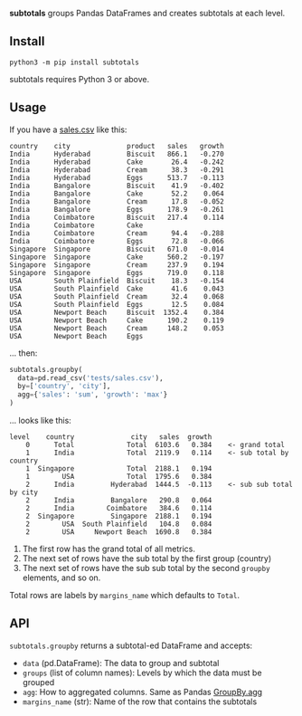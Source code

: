 <!-- markdownlint-disable first-line-h1 -->

**subtotals** groups Pandas DataFrames and creates subtotals at each level.

## Install

```shell
python3 -m pip install subtotals
```

subtotals requires Python 3 or above.

## Usage

If you have a [sales.csv](https://github.com/gramener/subtotals/blob/master/tests/sales.csv) like this:

```text
country    city              product   sales   growth
India      Hyderabad         Biscuit   866.1   -0.270
India      Hyderabad         Cake       26.4   -0.242
India      Hyderabad         Cream      38.3   -0.291
India      Hyderabad         Eggs      513.7   -0.113
India      Bangalore         Biscuit    41.9   -0.402
India      Bangalore         Cake       52.2    0.064
India      Bangalore         Cream      17.8   -0.052
India      Bangalore         Eggs      178.9   -0.261
India      Coimbatore        Biscuit   217.4    0.114
India      Coimbatore        Cake
India      Coimbatore        Cream      94.4   -0.288
India      Coimbatore        Eggs       72.8   -0.066
Singapore  Singapore         Biscuit   671.0   -0.014
Singapore  Singapore         Cake      560.2   -0.197
Singapore  Singapore         Cream     237.9    0.194
Singapore  Singapore         Eggs      719.0    0.118
USA        South Plainfield  Biscuit    18.3   -0.154
USA        South Plainfield  Cake       41.6    0.043
USA        South Plainfield  Cream      32.4    0.068
USA        South Plainfield  Eggs       12.5    0.084
USA        Newport Beach     Biscuit  1352.4    0.384
USA        Newport Beach     Cake      190.2    0.119
USA        Newport Beach     Cream     148.2    0.053
USA        Newport Beach     Eggs
```

... then:

```python
subtotals.groupby(
  data=pd.read_csv('tests/sales.csv'),
  by=['country', 'city'],
  agg={'sales': 'sum', 'growth': 'max'}
)
```

... looks like this:

```text
level    country              city   sales  growth
    0      Total             Total  6103.6   0.384    <- grand total
    1      India             Total  2119.9   0.114    <- sub total by country
    1  Singapore             Total  2188.1   0.194
    1        USA             Total  1795.6   0.384
    2      India         Hyderabad  1444.5  -0.113    <- sub sub total by city
    2      India         Bangalore   290.8   0.064
    2      India        Coimbatore   384.6   0.114
    2  Singapore         Singapore  2188.1   0.194
    2        USA  South Plainfield   104.8   0.084
    2        USA     Newport Beach  1690.8   0.384
```

1. The first row has the grand total of all metrics.
2. The next set of rows have the sub total by the first group (country)
3. The next set of rows have the sub sub total by the second
`groupby` elements, and so on.

Total rows are labels by `margins_name` which defaults to `Total`.


## API

`subtotals.groupby` returns a subtotal-ed DataFrame and accepts:

- `data` (pd.DataFrame): The data to group and subtotal
- `groups` (list of column names): Levels by which the data must be grouped
- `agg`: How to aggregated columns. Same as Pandas
  [GroupBy.agg](https://pandas.pydata.org/docs/reference/api/pandas.core.groupby.DataFrameGroupBy.agg.html)
- `margins_name` (str): Name of the row that contains the subtotals
